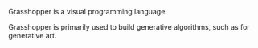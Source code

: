Grasshopper is a visual programming language.

Grasshopper is primarily used to build generative algorithms, such as for generative art.